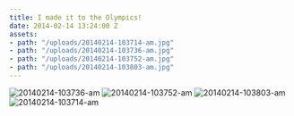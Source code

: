 ```yaml
---
title: I made it to the Olympics!
date: 2014-02-14 13:24:00 Z
assets:
- path: "/uploads/20140214-103714-am.jpg"
- path: "/uploads/20140214-103736-am.jpg"
- path: "/uploads/20140214-103752-am.jpg"
- path: "/uploads/20140214-103803-am.jpg"
---
```


![20140214-103736-am](/uploads/20140214-103736-am.jpg) ![20140214-103752-am](/uploads/20140214-103752-am.jpg) ![20140214-103803-am](/uploads/20140214-103803-am.jpg) ![20140214-103714-am](/uploads/20140214-103714-am.jpg)
